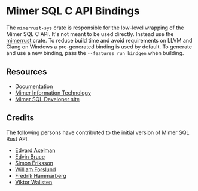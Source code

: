 # Mimer SQL C API Bindings

The `mimerrust-sys` crate is responsible for the low-level wrapping of the Mimer SQL C API. It's not meant to be used directly. Instead use the [mimerrust](https://crates.io/crates/mimerrust) crate. 
To reduce build time and avoid requirements on LLVM and Clang on Windows a pre-generated binding is used by default. To generate and use a new binding, pass the `--features run_bindgen` when building.


## Resources
- [Documentation](https://docs.rs/mimerrust/latest/mimerrust/)
- [Mimer Information Technology](https://www.mimer.com)
- [Mimer SQL Developer site](https://developer.mimer.com)

## Credits
The following persons have contributed to the initial version of Mimer SQL Rust API:
- [Edvard Axelman](https://github.com/popfumo)
- [Edvin Bruce](https://github.com/Bruce1887)
- [Simon Eriksson](https://github.com/sier8161)
- [William Forslund](https://github.com/Forslund16)
- [Fredrik Hammarberg](https://github.com/efreham1)
- [Viktor Wallsten](https://github.com/viwa3399)
